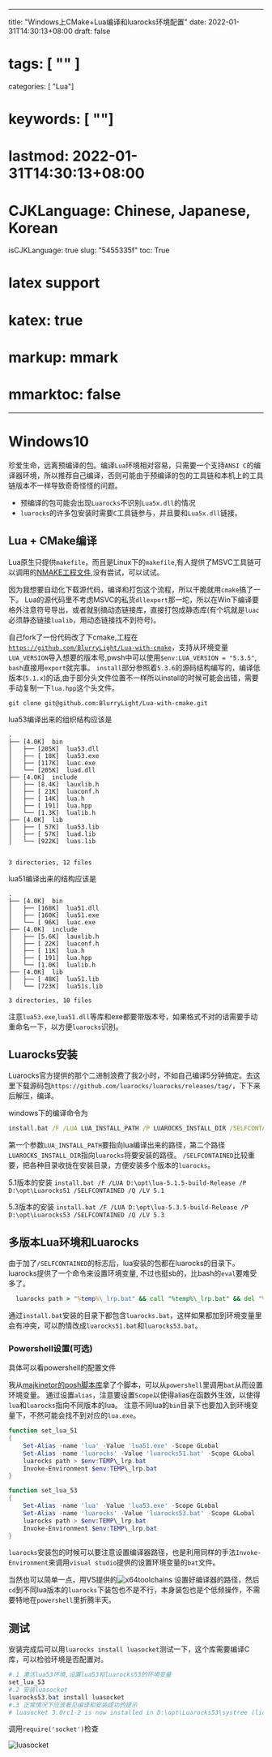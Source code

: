 
---
title: "Windows上CMake+Lua编译和luarocks环境配置"
date: 2022-01-31T14:30:13+08:00
draft: false
# tags: [ "" ]
categories: [ "Lua"]
# keywords: [ ""]
# lastmod: 2022-01-31T14:30:13+08:00
# CJKLanguage: Chinese, Japanese, Korean
isCJKLanguage: true
slug: "5455335f"
toc: True
# latex support
# katex: true
# markup: mmark
# mmarktoc: false 
---

# Windows10

珍爱生命，远离预编译的包。编译`Lua`环境相对容易，只需要一个支持`ANSI C`的编译器环境，所以推荐自己编译，否则可能由于预编译的包的工具链和本机上的工具链版本不一样导致奇奇怪怪的问题。
- 预编译的包可能会出现`Luarocks`不识别`Lua5x.dll`的情况
- `luarocks`的许多包安装时需要`C`工具链参与，并且要和`Lua5x.dll`链接。


## Lua + CMake编译
Lua原生只提供`makefile`，而且是Linux下的`makefile`,有人提供了MSVC工具链可以调用的[NMAKE工程文件](https://github.com/vtudorache/lua-msvc),没有尝试，可以试试。

因为我想要自动化下载源代码，编译和打包这个流程，所以干脆就用`cmake`搞了一下。
Lua的源代码里不考虑MSVC的私货`dllexport`那一坨，所以在Win下编译要格外注意符号导出，或者就别搞动态链接库，直接打包成静态库(有个坑就是`luac`必须静态链接`lualib`，用动态链接找不到符号)。

自己fork了一份代码改了下cmake,工程在[`https://github.com/BlurryLight/Lua-with-cmake`](https://github.com/BlurryLight/Lua-with-cmake)，支持从环境变量`LUA_VERSION`导入想要的版本号,pwsh中可以使用`$env:LUA_VERSION = "5.3.5"`, `bash`直接用`export`就完事。
`install`部分参照着`5.3.6`的源码结构编写的，编译低版本(`5.1.x`)的话,由于部分头文件位置不一样所以install的时候可能会出错，需要手动复制一下`lua.hpp`这个头文件。

```
git clone git@github.com:BlurryLight/Lua-with-cmake.git
```

lua53编译出来的组织结构应该是

```
.
├── [4.0K]  bin
│   ├── [205K]  lua53.dll
│   ├── [ 18K]  lua53.exe
│   ├── [117K]  luac.exe
│   └── [205K]  luad.dll
├── [4.0K]  include
│   ├── [8.4K]  lauxlib.h
│   ├── [ 21K]  luaconf.h
│   ├── [ 14K]  lua.h
│   ├── [ 191]  lua.hpp
│   └── [1.3K]  lualib.h
├── [4.0K]  lib
│   ├── [ 57K]  lua53.lib
│   ├── [ 57K]  luad.lib
│   └── [922K]  luas.lib


3 directories, 12 files

```

lua51编译出来的结构应该是
```
.
├── [4.0K]  bin
│   ├── [168K]  lua51.dll
│   ├── [160K]  lua51.exe
│   └── [ 96K]  luac.exe
├── [4.0K]  include
│   ├── [5.6K]  lauxlib.h
│   ├── [ 22K]  luaconf.h
│   ├── [ 11K]  lua.h
│   ├── [ 191]  lua.hpp
│   └── [1.0K]  lualib.h
├── [4.0K]  lib
│   ├── [ 48K]  lua51.lib
│   └── [723K]  lua51s.lib

3 directories, 10 files

```

注意`lua53.exe`,`lua51.dll`等库和exe都要带版本号，如果格式不对的话需要手动重命名一下，以方便`luarocks`识别。

## Luarocks安装

Luarocks官方提供的那个二进制浪费了我2小时，不如自己编译5分钟搞定。去这里下载源码包`https://github.com/luarocks/luarocks/releases/tag/`，下下来后解压，编译。

windows下的编译命令为

```bat
install.bat /F /LUA LUA_INSTALL_PATH /P LUAROCKS_INSTALL_DIR /SELFCONTAINED /Q
```


第一个参数`LUA_INSTALL_PATH`要指向lua编译出来的路径，第二个路径`LUAROCKS_INSTALL_DIR`指向`luarocks`将要安装的路径。
`/SELFCONTAINED`比较重要，把各种目录收拢在安装目录，方便安装多个版本的`luarocks`。

5.1版本的安装
`install.bat /F /LUA D:\opt\lua-5.1.5-build-Release /P D:\opt\Luarocks51 /SELFCONTAINED /Q /LV 5.1`

5.3版本的安装
`install.bat /F /LUA D:\opt\lua-5.3.5-build-Release /P D:\opt\Luarocks53 /SELFCONTAINED /Q /LV 5.3`

## 多版本Lua环境和Luarocks
由于加了`/SELFCONTAINED`的标志后，lua安装的包都在luarocks的目录下。
luarocks提供了一个命令来设置环境变量, 不过也挺sb的，比bash的`eval`要难受多了。

```bat
  luarocks path > "%temp%\_lrp.bat" && call "%temp%\_lrp.bat" && del "%temp%\_lrp.bat
```

通过`install.bat`安装的目录下都包含`luarocks.bat`，这样如果都加到环境变量里会有冲突，可以酌情改成`luarocks51.bat`和`luarocks53.bat`。
### Powershell设置(可选)

具体可以看powershell的配置文件

<script src="https://gist.github.com/BlurryLight/b94fad8b8a95ce147894055be45b7954.js"></script>

我从[majkinetor的posh脚本库](https://github.com/majkinetor/posh/blob/master/MM_Admin/Invoke-Environment.ps1)拿了个脚本，可以从`powershell`里调用`bat`从而设置环境变量。
通过设置`alias`，注意要设置`Scope`以使得alias在函数外生效，以使得`lua`和`luarocks`指向不同版本的lua。
注意不同lua的`bin`目录下也要加入到环境变量下，不然可能会找不到对应的`lua.exe`。

```powershell
function set_lua_51
{
    Set-Alias -name 'lua' -Value 'lua51.exe' -Scope GLobal
    Set-Alias -name 'luarocks' -Value 'luarocks51.bat' -Scope GLobal
    luarocks path > $env:TEMP\_lrp.bat
    Invoke-Environment $env:TEMP\_lrp.bat
}

function set_lua_53
{
    Set-Alias -name 'lua' -Value 'lua53.exe' -Scope GLobal
    Set-Alias -name 'luarocks' -Value 'luarocks53.bat' -Scope GLobal
    luarocks path > $env:TEMP\_lrp.bat
    Invoke-Environment $env:TEMP\_lrp.bat
}
```

`luarocks`安装包的时候可以要注意设置编译器路径，也是利用同样的手法`Invoke-Environment`来调用`visual studio`提供的设置环境变量的`bat`文件。

当然也可以简单一点，用VS提供的![x64toolchains](https://img.blurredcode.com/img/202201310126223.png?x-oss-process=style/compress)
设置好编译器的路径，然后`cd`到不同lua版本的`luarocks`下装包也不是不行，本身装包也是个低频操作，不需要特地在`powershell`里折腾半天。

## 测试

安装完成后可以用`luarocks install luasocket`测试一下，这个库需要编译C库，可以检验环境是否配置对。

```powershell
#.1 激活lua53环境,设置lua53和luarocks53的环境变量
set_lua_53
#.2 安装luasocket
luarocks53.bat install luasocket
#.3 正常情况下应该看见编译和安装成功的提示
# luasocket 3.0rc1-2 is now installed in D:\opt\Luarocks53\systree (license: MIT)
```
调用`require('socket')`检查

![luasocket](https://img.blurredcode.com/img/202201311455165.png?x-oss-process=style/compress)